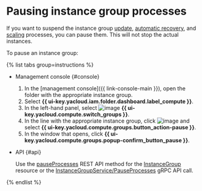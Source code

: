 # Pausing instance group processes

If you want to suspend the instance group [update](../../concepts/instance-groups/deploy/), [automatic recovery](../../concepts/instance-groups/autohealing.md), and [scaling](../../concepts/instance-groups/policies/scale-policy.md) processes, you can pause them. This will not stop the actual instances.

To pause an instance group:

{% list tabs group=instructions %}

- Management console {#console}

   1. In the [management console]({{ link-console-main }}), open the folder with the appropriate instance group.
   1. Select **{{ ui-key.yacloud.iam.folder.dashboard.label_compute }}**.
   1. In the left-hand panel, select ![image](../../../_assets/console-icons/layers-3-diagonal.svg) **{{ ui-key.yacloud.compute.switch_groups }}**.
   1. In the line with the appropriate instance group, click ![image](../../../_assets/console-icons/ellipsis.svg) and select **{{ ui-key.yacloud.compute.groups.button_action-pause }}**.
   1. In the window that opens, click **{{ ui-key.yacloud.compute.groups.popup-confirm_button_pause }}**.

- API {#api}

   Use the [pauseProcesses](../../instancegroup/api-ref/InstanceGroup/pauseProcesses.md) REST API method for the [InstanceGroup](../../instancegroup/api-ref/InstanceGroup/index.md) resource or the [InstanceGroupService/PauseProcesses](../../instancegroup/api-ref/grpc/InstanceGroup/pauseProcesses.md) gRPC API call.

{% endlist %}